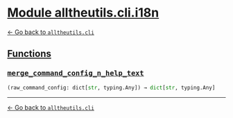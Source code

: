 <h1 id=""><a href="#">Module alltheutils.cli.i18n</a></h1>

[← Go back to `alltheutils.cli`](./index.md)

<h2 id="functions"><a href="#functions">Functions</a></h2>

<h3 id="functions-merge_command_config_n_help_text"><a href="#functions-merge_command_config_n_help_text"><pre>merge_command_config_n_help_text</pre></a></h3>

```python
(raw_command_config: dict[str, typing.Any]) → dict[str, typing.Any]
```

---

[← Go back to `alltheutils.cli`](./index.md)